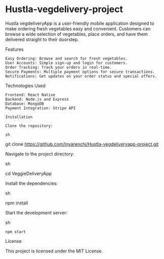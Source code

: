 # Hustla-vegdelivery-project

Hustla vegdeliveryApp is a user-friendly mobile application designed to make ordering fresh vegetables easy and convenient. Customers can browse a wide selection of vegetables, place orders, and have them delivered straight to their doorstep.

Features

    Easy Ordering: Browse and search for fresh vegetables.
    User Accounts: Simple sign-up and login for customers.
    Order Tracking: Track your orders in real-time.
    Secure Payments: Multiple payment options for secure transactions.
    Notifications: Get updates on your order status and special offers.

Technologies Used

    Frontend: React Native
    Backend: Node.js and Express
    Database: MongoDB
    Payment Integration: Stripe API

    Installation

    Clone the repository:

    sh

git clone https://github.com/lnyarenchi/Hustla-vegdeliveryapp-project.git

Navigate to the project directory:

sh

cd VeggieDeliveryApp

Install the dependencies:

sh

npm install

Start the development server:

sh

    npm start

License

This project is licensed under the MIT License.
